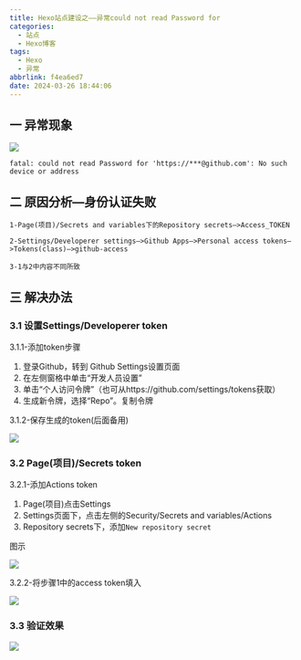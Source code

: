 ```yaml
---
title: Hexo站点建设之——异常could not read Password for
categories:
  - 站点
  - Hexo博客
tags:
  - Hexo
  - 异常
abbrlink: f4ea6ed7
date: 2024-03-26 18:44:06
---
```

## 一 异常现象

![][1]

```
fatal: could not read Password for 'https://***@github.com': No such device or address
```

<!--more-->

## 二 原因分析—身份认证失败

```
1-Page(项目)/Secrets and variables下的Repository secrets—>Access_TOKEN

2-Settings/Developerer settings—>Github Apps—>Personal access tokens—>Tokens(class)—>github-access

3-1与2中内容不同所致
```

## 三 解决办法

### 3.1 设置Settings/Developerer token

3.1.1-添加token步骤

1. 登录Github，转到 Github Settings设置页面
2. 在左侧窗格中单击“开发人员设置”
3. 单击“个人访问令牌”（也可从https://github.com/settings/tokens获取）
4. 生成新令牌，选择“Repo”。复制令牌

3.1.2-保存生成的token(后面备用)

![][2]

###  3.2 Page(项目)/Secrets  token

3.2.1-添加Actions token

1. Page(项目)点击Settings
2. Settings页面下，点击左侧的Security/Secrets and variables/Actions
3. Repository secrets下，添加`New repository secret`

图示

![][3]

3.2.2-将步骤1中的access token填入

![][2]

### 3.3 验证效果
![][4]





[1]:https://jsd.onmicrosoft.cn/gh/PGzxc/CDN/blog-hexo/github-error-password-read.png
[2]:https://jsd.onmicrosoft.cn/gh/PGzxc/CDN/blog-hexo/github-error-access-token-make.png
[3]:https://jsd.onmicrosoft.cn/gh/PGzxc/CDN/blog-hexo/github-error-secrets-token-add.png
[4]:https://jsd.onmicrosoft.cn/gh/PGzxc/CDN/blog-hexo/github-error-actions-success.png